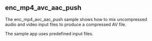 ## enc_mp4_avc_aac_push

The enc_mp4_avc_aac_push sample shows how to mix uncompressed audio and video input files to produce a compressed AV file.

The sample app uses predefined input files.
